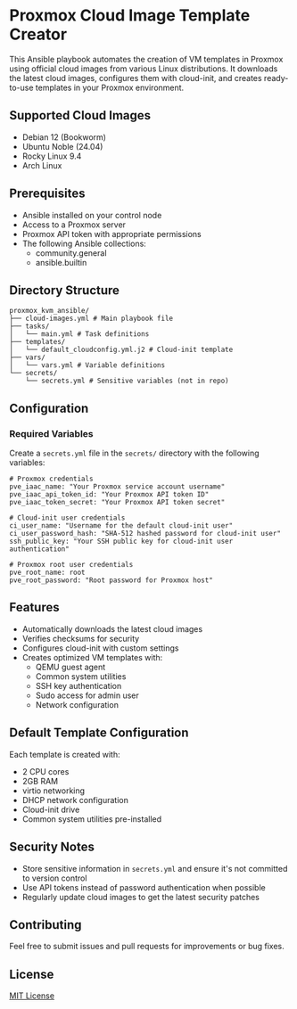 # Proxmox Cloud Image Template Creator

This Ansible playbook automates the creation of VM templates in Proxmox using official cloud images from various Linux distributions. It downloads the latest cloud images, configures them with cloud-init, and creates ready-to-use templates in your Proxmox environment.

## Supported Cloud Images

- Debian 12 (Bookworm)
- Ubuntu Noble (24.04)
- Rocky Linux 9.4
- Arch Linux

## Prerequisites

- Ansible installed on your control node
- Access to a Proxmox server
- Proxmox API token with appropriate permissions
- The following Ansible collections:
  - community.general
  - ansible.builtin

## Directory Structure

```
proxmox_kvm_ansible/
├── cloud-images.yml # Main playbook file
├── tasks/
│   └── main.yml # Task definitions
├── templates/
│   └── default_cloudconfig.yml.j2 # Cloud-init template
├── vars/
│   └── vars.yml # Variable definitions
└── secrets/
    └── secrets.yml # Sensitive variables (not in repo)

```

## Configuration

### Required Variables

Create a `secrets.yml` file in the `secrets/` directory with the following variables:

```
# Proxmox credentials
pve_iaac_name: "Your Proxmox service account username"
pve_iaac_api_token_id: "Your Proxmox API token ID"
pve_iaac_token_secret: "Your Proxmox API token secret"

# Cloud-init user credentials
ci_user_name: "Username for the default cloud-init user"
ci_user_password_hash: "SHA-512 hashed password for cloud-init user" 
ssh_public_key: "Your SSH public key for cloud-init user authentication"

# Proxmox root user credentials
pve_root_name: root
pve_root_password: "Root password for Proxmox host"

```

## Features

- Automatically downloads the latest cloud images
- Verifies checksums for security
- Configures cloud-init with custom settings
- Creates optimized VM templates with:
  - QEMU guest agent
  - Common system utilities
  - SSH key authentication
  - Sudo access for admin user
  - Network configuration

## Default Template Configuration

Each template is created with:
- 2 CPU cores
- 2GB RAM
- virtio networking
- DHCP network configuration
- Cloud-init drive
- Common system utilities pre-installed

## Security Notes

- Store sensitive information in `secrets.yml` and ensure it's not committed to version control
- Use API tokens instead of password authentication when possible
- Regularly update cloud images to get the latest security patches

## Contributing

Feel free to submit issues and pull requests for improvements or bug fixes.

## License

[MIT License](LICENSE)